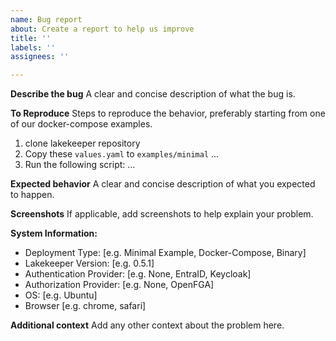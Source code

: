```yaml
---
name: Bug report
about: Create a report to help us improve
title: ''
labels: ''
assignees: ''

---
```


**Describe the bug**
A clear and concise description of what the bug is.

**To Reproduce**
Steps to reproduce the behavior, preferably starting from one of our docker-compose examples.
1. clone lakekeeper repository
2. Copy these `values.yaml` to `examples/minimal` ...
3. Run the following script: ...

**Expected behavior**
A clear and concise description of what you expected to happen.

**Screenshots**
If applicable, add screenshots to help explain your problem.

**System Information:**
 - Deployment Type: [e.g. Minimal Example, Docker-Compose, Binary]
 - Lakekeeper Version: [e.g. 0.5.1]
 - Authentication Provider: [e.g. None, EntraID, Keycloak]
 - Authorization Provider: [e.g. None, OpenFGA]
 - OS: [e.g. Ubuntu]
 - Browser [e.g. chrome, safari]

**Additional context**
Add any other context about the problem here.
